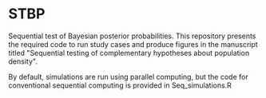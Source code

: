 # STBP
Sequential test of Bayesian posterior probabilities. This repository presents the required code to run study cases and produce figures in the manuscript titled "Sequential testing of complementary hypotheses about population density".

By default, simulations are run using parallel computing, but the code for conventional sequential computing is provided in Seq_simulations.R